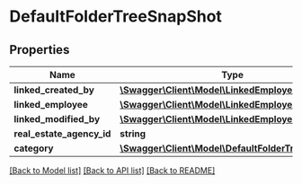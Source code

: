 # DefaultFolderTreeSnapShot

## Properties
Name | Type | Description | Notes
------------ | ------------- | ------------- | -------------
**linked_created_by** | [**\Swagger\Client\Model\LinkedEmployee**](LinkedEmployee.md) |  | [optional] 
**linked_employee** | [**\Swagger\Client\Model\LinkedEmployee**](LinkedEmployee.md) |  | [optional] 
**linked_modified_by** | [**\Swagger\Client\Model\LinkedEmployee**](LinkedEmployee.md) |  | [optional] 
**real_estate_agency_id** | **string** |  | [optional] 
**category** | [**\Swagger\Client\Model\DefaultFolderTreeCategory**](DefaultFolderTreeCategory.md) |  | [optional] 

[[Back to Model list]](../README.md#documentation-for-models) [[Back to API list]](../README.md#documentation-for-api-endpoints) [[Back to README]](../README.md)


